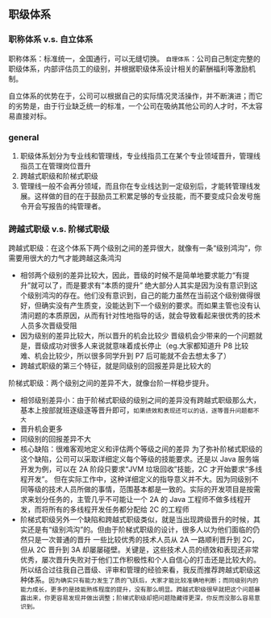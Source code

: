 
## 职级体系

### 职称体系 v.s. 自立体系

职称体系：标准统一，全国通行，可以无缝切换。
`自理体系`：公司自己制定完整的职级体系，内部评估员工的级别，并根据职级体系设计相关的薪酬福利等激励机制。

自立体系的优势在于，公司可以根据自己的实际情况灵活操作，并不断演进；而它的劣势是，由于行业缺乏统一的标准，一个公司在吸纳其他公司的人才时，不太容易直接对标。

### general

1. 职级体系划分为专业线和管理线，专业线指员工在某个专业领域晋升，管理线指员工在管理岗位晋升
2. 跨越式职级和阶梯式职级
3. 管理线一般不会再分领域，而且你在专业线达到一定级别后，才能转管理线发展。这样做的目的在于鼓励员工积累足够的专业技能，而不要变成只会发号施令开会写报告的纯管理者。

### 跨越式职级 v.s. 阶梯式职级

跨越式职级：在这个体系下两个级别之间的差异很大，就像有一条“级别鸿沟”，你需要用很大的力气才能跨越这条鸿沟

- 相邻两个级别的差异比较大，因此，晋级的时候不是简单地要求能力“有提升”就可以了，而是要求有“本质的提升”
    绝大部分人其实是因为没有意识到这个级别鸿沟的存在。他们没有意识到，自己的能力虽然在当前这个级别做得很好，但确实没有产生质变，没能达到下一个级别的要求。而如果主管也没有认清问题的本质原因，从而有针对性地指导的话，就会导致看起来很优秀的技术人员多次晋级受阻
- 因为级别的差异比较大，所以晋升的机会比较少
   晋级机会少带来的一个问题就是，晋级成功对很多人来说就意味着成长停止（eg.大家都知道升 P8 比较难、机会比较少，所以很多同学升到 P7 后可能就不会去想太多了）
- 跨越式职级的第三个特征，就是同级别的回报差异是比较大的

阶梯式职级：两个级别之间的差异不大，就像台阶一样稳步提升。

- 相邻级别差异小：由于阶梯式职级的级别之间的差异没有跨越式职级那么大，基本上按部就班逐级逐等晋升即可，`如果绩效和表现还可以的话，逐等晋升问题都不大`
- 晋升机会更多
- 同级别的回报差异不大
- 核心缺陷：很难客观地定义和评估两个等级之间的差异
   为了弥补阶梯式职级的这个缺陷，公司可以采取详细定义每个等级的技能要求。还是以 Java 服务端开发为例，可以在 2A 阶段只要求“JVM 垃圾回收”技能，2C 才开始要求“多线程开发”。
   但在实际工作中，这种详细定义的指导意义并不大。因为同级别不同等级的技术人员所做的事情，范围基本都是一致的。实际的开发项目是按需求来划分任务的，主管几乎不可能让一个 2A 的 Java 工程师不做多线程开发，而将所有的多线程开发任务都分配给 2C 的工程师
- 阶梯式职级另外一个缺陷和跨越式职级类似，就是当出现跨级晋升的时候，其实还是有“级别鸿沟”的。但由于阶梯式职级的设计，很多人以为他们面临的仍然只是一次普通的晋升
   一些比较优秀的技术人员从 2A 一路顺利晋升到 2C，但从 2C 晋升到 3A 却屡屡碰壁。关键是，这些技术人员的绩效和表现还非常优秀，屡次晋升失败对于他们工作积极性和个人自信心的打击还是比较大的。所以结合过往我自己晋级、评审和管理的经验来看，我反而推荐跨越式职级这种体系。`因为确实只有能力发生了质的飞跃后，大家才能比较准确地判断；而同级别内的能力成长，更多的是技能熟练程度的提升，没有那么明显。跨越式职级很早就把这个问题暴露出来，你更容易发现并做出调整；阶梯式职级却把问题隐藏得更深，你反而没那么容易意识到。`




